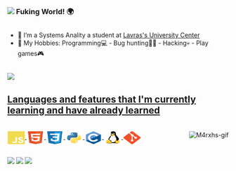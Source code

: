   <h3 align=""> <img src="https://raw.githubusercontent.com/kaueMarques/kaueMarques/master/hi.gif" width="30px"> Fuking World! 🌍 </h3> 
  

##
- 📖 I’m a Systems Anality a student at <a href = "https://unilavras.edu.br/">Lavras's University Center<a>
- 👾 My Hobbies: Programming💻 - Bug hunting🏴‍☠️ - Hacking💀 - Play games🎮                                                               
##
 <div>
  <a href="https://github.com/m4rxhs-cyber">
   <img height="180em" src="https://github-readme-stats.vercel.app/api/top-langs/?username=m4rxhs-cyber&layout=compact&langs_count=7&theme=dracula"/>
</div>
  
  ## Languages and features that I'm currently learning and have already learned

  <div style="display: inline_block"><br>
   <img align="center" alt="M4rxhs-js" height="30" width="40" src="https://raw.githubusercontent.com/devicons/devicon/master/icons/javascript/javascript-plain.svg"> 
   <img align="center" alt="M4rxhs-html5" height="30" width="40" src="https://raw.githubusercontent.com/devicons/devicon/master/icons/html5/html5-original.svg">
   
   <img align="center" alt="M4rxhs-css3" height="30" width="40" src="https://raw.githubusercontent.com/devicons/devicon/master/icons/css3/css3-original.svg">
   <img align="center" alt="M4rxhs-python" height="30" width="40" src="https://raw.githubusercontent.com/devicons/devicon/master/icons/python/python-original.svg">
   <img align="center" alt="M4rxhs-c" height="30" width="40" src="https://raw.githubusercontent.com/devicons/devicon/master/icons/c/c-original.svg">
   <img align="center" alt="M4rxhs-linux" height="30" width="40" src="https://raw.githubusercontent.com/devicons/devicon/master/icons/linux/linux-original.svg">
   <img align="center" alt="M4rxhs-git" height="30" width="40" src="https://raw.githubusercontent.com/devicons/devicon/master/icons/git/git-original.svg">

  <img align="right" alt="M4rxhs-gif" src="https://media.giphy.com/media/GuRuLWOGo0CI/giphy.gif">
</div>
  
 ##
  
<div> 
    <a href = "m4rxhs_cyber@protonmail.com"><img src="https://img.shields.io/badge/ProtonMail-8B89CC?style=for-the-badge&logo=protonmail&logoColor=white" target="_blank"></a>
    <a href="linkedin.com/in/neemias-sales-054926203/" target="_blank"><img src="https://img.shields.io/badge/-LinkedIn-%230077B5?style=for-the-badge&logo=linkedin&logoColor=white" target="_blank"></a>
    <a href = "https://www.instagram.com/m4rxhs_cyber/"><img src="https://img.shields.io/badge/Instagram-E4405F?style=for-the-badge&logo=instagram&logoColor=white" target="_blank"></a>
  </div>
  


